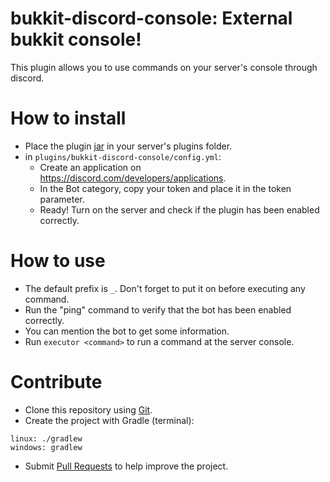 # bukkit-discord-console: External bukkit console!
This plugin allows you to use commands on your server's console through discord.

# How to install
- Place the plugin [jar](https://github.com/SmartBR/bukkit-discord-console/releases) in your server's plugins folder.
- in ``plugins/bukkit-discord-console/config.yml``:
    - Create an application on https://discord.com/developers/applications.
    - In the Bot category, copy your token and place it in the token parameter.
    - Ready! Turn on the server and check if the plugin has been enabled correctly.

# How to use
- The default prefix is ``_``. Don't forget to put it on before executing any command.
- Run the "ping" command to verify that the bot has been enabled correctly.
- You can mention the bot to get some information.
- Run ``executor <command>`` to run a command at the server console.

# Contribute
- Clone this repository using [Git](https://git-scm.com/downloads).
- Create the project with Gradle (terminal):
```
linux: ./gradlew
windows: gradlew
```
- Submit [Pull Requests](https://www.digitalocean.com/community/tutorials/como-criar-um-pull-request-no-github-pt) to help improve the project.